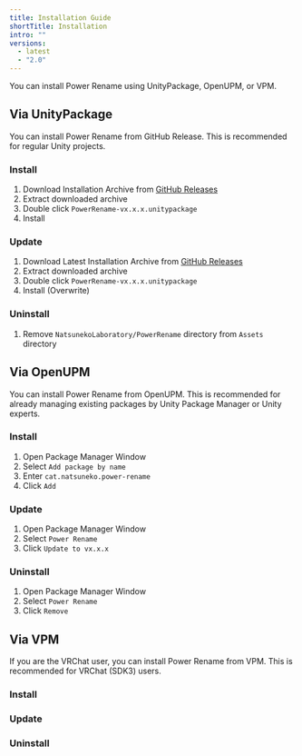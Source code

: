 ```yaml
---
title: Installation Guide
shortTitle: Installation
intro: ""
versions:
  - latest
  - "2.0"
---
```


You can install Power Rename using UnityPackage, OpenUPM, or VPM.

## Via UnityPackage

You can install Power Rename from GitHub Release.
This is recommended for regular Unity projects.

### Install

1. Download Installation Archive from [GitHub Releases](https://github.com/natsuneko-laboratory/power-rename/releases)
2. Extract downloaded archive
3. Double click `PowerRename-vx.x.x.unitypackage`
4. Install

### Update

1. Download Latest Installation Archive from [GitHub Releases](https://github.com/natsuneko-laboratory/power-rename/releases)
2. Extract downloaded archive
3. Double click `PowerRename-vx.x.x.unitypackage`
4. Install (Overwrite)

### Uninstall

1. Remove `NatsunekoLaboratory/PowerRename` directory from `Assets` directory

## Via OpenUPM

You can install Power Rename from OpenUPM.
This is recommended for already managing existing packages by Unity Package Manager or Unity experts.

### Install

1. Open Package Manager Window
1. Select `Add package by name`
1. Enter `cat.natsuneko.power-rename`
1. Click `Add`

### Update

1. Open Package Manager Window
2. Select `Power Rename`
3. Click `Update to vx.x.x`

### Uninstall

1. Open Package Manager Window
2. Select `Power Rename`
3. Click `Remove`

## Via VPM

If you are the VRChat user, you can install Power Rename from VPM. This is recommended for VRChat (SDK3) users.

### Install

### Update

### Uninstall
